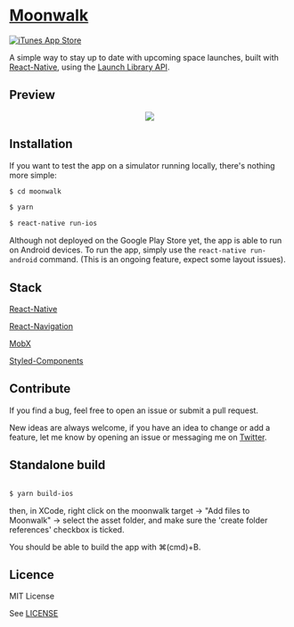 # [Moonwalk](https://itunes.apple.com/us/app/moonwalk-rocket-launches/id1439376174)

[![iTunes App Store](https://img.shields.io/itunes/v/1439376174.svg?style=for-the-badge)](https://itunes.apple.com/us/app/moonwalk-rocket-launches/id1439376174)

A simple way to stay up to date with upcoming space launches, built with [React-Native](https://github.com/facebook/react-native), using the [Launch Library API](https://launchlibrary.net/).

## Preview

<p align="center">
  <img src="https://maximenory.com/public/mwpreview.png" />
</p>

## Installation

If you want to test the app on a simulator running locally, there's nothing more simple:

```bash
$ cd moonwalk

$ yarn

$ react-native run-ios
```

Although not deployed on the Google Play Store yet, the app is able to run on Android devices. To run the app, simply use the `react-native run-android` command. (This is an ongoing feature, expect some layout issues).

## Stack

[React-Native](https://github.com/facebook/react-native)

[React-Navigation](https://reactnavigation.org/)

[MobX](https://mobx.js.org/)

[Styled-Components](https://www.styled-components.com/)

## Contribute

If you find a bug, feel free to open an issue or submit a pull request.

New ideas are always welcome, if you have an idea to change or add a feature, let me know by opening an issue or messaging me on [Twitter](https://twitter.com/MaximeNory).

## Standalone build

```bash

$ yarn build-ios

```

then, in XCode, right click on the moonwalk target -> "Add files to Moonwalk" -> select the asset folder, and make sure the 'create folder references' checkbox is ticked.

You should be able to build the app with ⌘(cmd)+B.



## Licence

MIT License

See [LICENSE](LICENSE)
